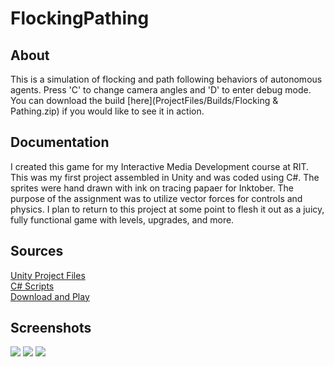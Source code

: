 # FlockingPathing
## About
This is a simulation of flocking and path following behaviors of autonomous agents. Press 'C' to change camera angles and 'D' to enter debug mode. You can download the build [here](ProjectFiles/Builds/Flocking & Pathing.zip) if you would like to see it in action.
## Documentation
I created this game for my Interactive Media Development course at RIT. This was my first project assembled in Unity and was coded using C#. The sprites were hand drawn with ink on tracing papaer for Inktober. The purpose of the assignment was to utilize vector forces for controls and physics. I plan to return to this project at some point to flesh it out as a juicy, fully functional game with levels, upgrades, and more.
## Sources 
[Unity Project Files](ProjectFiles)  
[C# Scripts](ProjectFiles/Assets/Scripts)  
[Download and Play](ProjectFiles/Builds/InktoberAsteroids.zip)
## Screenshots
![](ScreenShots/InktoberAsteroids_screen3.png?raw=true)
![](ScreenShots/InktoberAsteroids_screen1.png?raw=true)
![](ScreenShots/InktoberAsteroids_screen2.png?raw=true)
